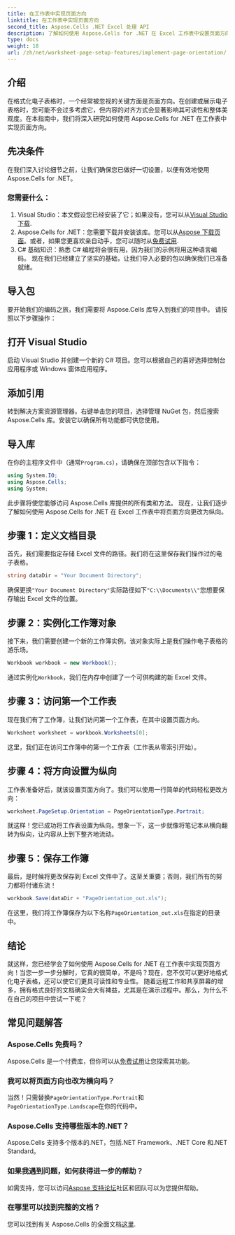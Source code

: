 ```yaml
---
title: 在工作表中实现页面方向
linktitle: 在工作表中实现页面方向
second_title: Aspose.Cells .NET Excel 处理 API
description: 了解如何使用 Aspose.Cells for .NET 在 Excel 工作表中设置页面方向。简单的分步指南，可更好地呈现文档。
type: docs
weight: 18
url: /zh/net/worksheet-page-setup-features/implement-page-orientation/
---
```

## 介绍
在格式化电子表格时，一个经常被忽视的关键方面是页面方向。在创建或展示电子表格时，您可能不会过多考虑它，但内容的对齐方式会显著影响其可读性和整体美观度。在本指南中，我们将深入研究如何使用 Aspose.Cells for .NET 在工作表中实现页面方向。
## 先决条件
在我们深入讨论细节之前，让我们确保您已做好一切设置，以便有效地使用 Aspose.Cells for .NET。
### 您需要什么：
1.  Visual Studio：本文假设您已经安装了它；如果没有，您可以从[Visual Studio 下载](https://visualstudio.microsoft.com/vs/).
2. Aspose.Cells for .NET：您需要下载并安装该库。您可以从[Aspose 下载页面](https://releases.aspose.com/cells/net/)。或者，如果您更喜欢亲自动手，您可以随时从[免费试用](https://releases.aspose.com/).
3. C# 基础知识：熟悉 C# 编程将会很有用，因为我们的示例将用这种语言编码。
现在我们已经建立了坚实的基础，让我们导入必要的包以确保我们已准备就绪。
## 导入包
要开始我们的编码之旅，我们需要将 Aspose.Cells 库导入到我们的项目中。 请按照以下步骤操作：
## 打开 Visual Studio 
启动 Visual Studio 并创建一个新的 C# 项目。您可以根据自己的喜好选择控制台应用程序或 Windows 窗体应用程序。
## 添加引用
转到解决方案资源管理器。右键单击您的项目，选择管理 NuGet 包，然后搜索 Aspose.Cells 库。安装它以确保所有功能都可供您使用。
## 导入库 
在你的主程序文件中（通常`Program.cs`），请确保在顶部包含以下指令：
```csharp
using System.IO;
using Aspose.Cells;
using System;
```
此步骤将使您能够访问 Aspose.Cells 库提供的所有类和方法。
现在，让我们逐步了解如何使用 Aspose.Cells for .NET 在 Excel 工作表中将页面方向更改为纵向。
## 步骤 1：定义文档目录
首先，我们需要指定存储 Excel 文件的路径。我们将在这里保存我们操作过的电子表格。
```csharp
string dataDir = "Your Document Directory";
```
确保更换`"Your Document Directory"`实际路径如下`"C:\\Documents\\"`您想要保存输出 Excel 文件的位置。
## 步骤 2：实例化工作簿对象
接下来，我们需要创建一个新的工作簿实例。该对象实际上是我们操作电子表格的游乐场。
```csharp
Workbook workbook = new Workbook();
```
通过实例化`Workbook`，我们在内存中创建了一个可供构建的新 Excel 文件。
## 步骤 3：访问第一个工作表
现在我们有了工作簿，让我们访问第一个工作表，在其中设置页面方向。 
```csharp
Worksheet worksheet = workbook.Worksheets[0];
```
这里，我们正在访问工作簿中的第一个工作表（工作表从零索引开始）。 
## 步骤 4：将方向设置为纵向
工作表准备好后，就该设置页面方向了。我们可以使用一行简单的代码轻松更改方向：
```csharp
worksheet.PageSetup.Orientation = PageOrientationType.Portrait;
```
就这样！您已成功将工作表设置为纵向。想象一下，这一步就像将笔记本从横向翻转为纵向，让内容从上到下整齐地流动。
## 步骤 5：保存工作簿
最后，是时候将更改保存到 Excel 文件中了。这至关重要；否则，我们所有的努力都将付诸东流！
```csharp
workbook.Save(dataDir + "PageOrientation_out.xls");
```
在这里，我们将工作簿保存为以下名称`PageOrientation_out.xls`在指定的目录中。
## 结论
就这样，您已经学会了如何使用 Aspose.Cells for .NET 在工作表中实现页面方向！当您一步一步分解时，它真的很简单，不是吗？现在，您不仅可以更好地格式化电子表格，还可以使它们更具可读性和专业性。
随着远程工作和共享屏幕的增多，拥有格式良好的文档确实会大有裨益，尤其是在演示过程中。那么，为什么不在自己的项目中尝试一下呢？ 
## 常见问题解答
### Aspose.Cells 免费吗？
 Aspose.Cells 是一个付费库，但你可以从[免费试用](https://releases.aspose.com/)让您探索其功能。
### 我可以将页面方向也改为横向吗？
当然！只需替换`PageOrientationType.Portrait`和`PageOrientationType.Landscape`在你的代码中。
### Aspose.Cells 支持哪些版本的.NET？
Aspose.Cells 支持多个版本的.NET，包括.NET Framework、.NET Core 和.NET Standard。
### 如果我遇到问题，如何获得进一步的帮助？
如需支持，您可以访问[Aspose 支持论坛](https://forum.aspose.com/c/cells/9)社区和团队可以为您提供帮助。
### 在哪里可以找到完整的文档？
您可以找到有关 Aspose.Cells 的全面文档[这里](https://reference.aspose.com/cells/net/).
